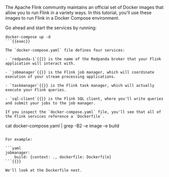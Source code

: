 The Apache Flink community maintains an official set of Docker images that allow you to run Flink in a variety ways. In this tutorial, you'll use these images to run Flink in a Docker Compose environment.

Go ahead and start the services by running:

```
docker-compose up -d
```{{exec}}

The `docker-compose.yaml` file defines four services:

- `redpanda-1`{{}} is the name of the Redpanda broker that your Flink application will interact with.

- `jobmanager`{{}} is the Flink job manager, which will coordinate execution of your stream processing applications.

- `taskmanager`{{}} is the Flink task manager, which will actually execute your Flink queries.

- `sql-client`{{}} is the Flink SQL client, where you'll write queries and submit your jobs to the job manager.

If you inspect the `docker-compose.yaml` file, you'll see that all of the Flink services reference a `Dockerfile`.

```
cat docker-compose.yaml | grep -B2 -e image -e build
```{{exec}}

For example:

```yaml
jobmanager:
    build: {context: ., dockerfile: Dockerfile}
```{{}}

We'll look at the Dockerfile next.

